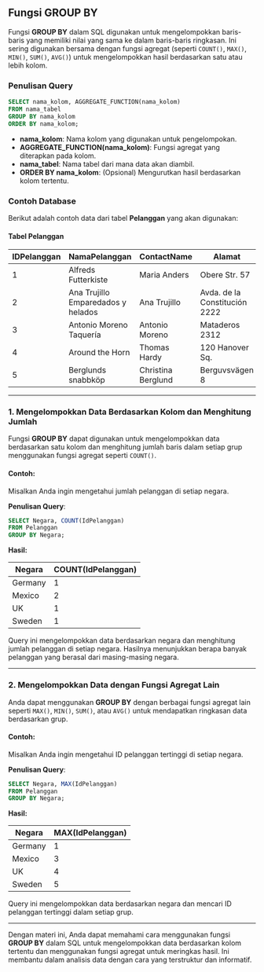 ## Fungsi GROUP BY

Fungsi **GROUP BY** dalam SQL digunakan untuk mengelompokkan baris-baris yang memiliki nilai yang sama ke dalam baris-baris ringkasan. Ini sering digunakan bersama dengan fungsi agregat (seperti `COUNT()`, `MAX()`, `MIN()`, `SUM()`, `AVG()`) untuk mengelompokkan hasil berdasarkan satu atau lebih kolom.

### Penulisan Query

```sql
SELECT nama_kolom, AGGREGATE_FUNCTION(nama_kolom) 
FROM nama_tabel 
GROUP BY nama_kolom 
ORDER BY nama_kolom;
```

- **nama_kolom**: Nama kolom yang digunakan untuk pengelompokan.
- **AGGREGATE_FUNCTION(nama_kolom)**: Fungsi agregat yang diterapkan pada kolom.
- **nama_tabel**: Nama tabel dari mana data akan diambil.
- **ORDER BY nama_kolom**: (Opsional) Mengurutkan hasil berdasarkan kolom tertentu.

### Contoh Database

Berikut adalah contoh data dari tabel **Pelanggan** yang akan digunakan:

#### Tabel Pelanggan

| IDPelanggan | NamaPelanggan                       | ContactName   | Alamat                    | Kota         | KodePos | Negara |
|-------------|-------------------------------------|---------------|---------------------------|--------------|---------|--------|
| 1           | Alfreds Futterkiste                 | Maria Anders  | Obere Str. 57             | Berlin       | 12209   | Germany|
| 2           | Ana Trujillo Emparedados y helados | Ana Trujillo  | Avda. de la Constitución 2222 | México D.F. | 5021    | Mexico |
| 3           | Antonio Moreno Taquería            | Antonio Moreno | Mataderos 2312            | México D.F.  | 5023    | Mexico |
| 4           | Around the Horn                     | Thomas Hardy  | 120 Hanover Sq.           | London       | WA1 1DP | UK     |
| 5           | Berglunds snabbköp                  | Christina Berglund | Berguvsvägen 8         | Luleå        | S-958 22| Sweden |

---

### 1. Mengelompokkan Data Berdasarkan Kolom dan Menghitung Jumlah

Fungsi **GROUP BY** dapat digunakan untuk mengelompokkan data berdasarkan satu kolom dan menghitung jumlah baris dalam setiap grup menggunakan fungsi agregat seperti `COUNT()`.

#### Contoh:
Misalkan Anda ingin mengetahui jumlah pelanggan di setiap negara.

**Penulisan Query**:
```sql
SELECT Negara, COUNT(IdPelanggan) 
FROM Pelanggan 
GROUP BY Negara;
```

**Hasil:**

| Negara  | COUNT(IdPelanggan) |
|---------|--------------------|
| Germany | 1                  |
| Mexico  | 2                  |
| UK      | 1                  |
| Sweden  | 1                  |

Query ini mengelompokkan data berdasarkan negara dan menghitung jumlah pelanggan di setiap negara. Hasilnya menunjukkan berapa banyak pelanggan yang berasal dari masing-masing negara.

---

### 2. Mengelompokkan Data dengan Fungsi Agregat Lain

Anda dapat menggunakan **GROUP BY** dengan berbagai fungsi agregat lain seperti `MAX()`, `MIN()`, `SUM()`, atau `AVG()` untuk mendapatkan ringkasan data berdasarkan grup.

#### Contoh:
Misalkan Anda ingin mengetahui ID pelanggan tertinggi di setiap negara.

**Penulisan Query**:
```sql
SELECT Negara, MAX(IdPelanggan) 
FROM Pelanggan 
GROUP BY Negara;
```

**Hasil:**

| Negara  | MAX(IdPelanggan) |
|---------|------------------|
| Germany | 1                |
| Mexico  | 3                |
| UK      | 4                |
| Sweden  | 5                |

Query ini mengelompokkan data berdasarkan negara dan mencari ID pelanggan tertinggi dalam setiap grup.

---

Dengan materi ini, Anda dapat memahami cara menggunakan fungsi **GROUP BY** dalam SQL untuk mengelompokkan data berdasarkan kolom tertentu dan menggunakan fungsi agregat untuk meringkas hasil. Ini membantu dalam analisis data dengan cara yang terstruktur dan informatif.